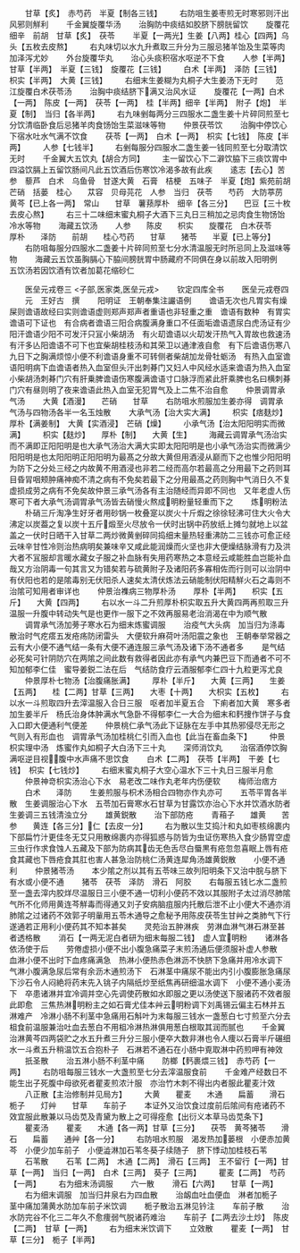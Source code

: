 <!-- { "loadSidebar": true } -->
　　甘草【炙】　赤芍药　半夏【制各三钱】
　　右防咀生姜枣煎无时寒邪则汗出风邪则觧利
　　千金翼旋覆华汤
　　治胸防中痰结如胶脐下膀胱留饮
　　旋覆花　细辛　前胡　甘草【炙】　茯苓
　　半夏【一两光】生姜【八两】桂心【四两】乌头【五枚去皮熬】
　　右丸味切以水九升煮取三升分为三服忌猪羊饴及生菜等肉加泽泻尤妙
　　外台旋覆华丸
　　治心头痰积宿水呕逆不下食
　　人参【半两】　甘草【半两】　半夏【三钱】　旋覆花【三钱】
　　白术【半两】　泽防【三钱】　枳实【半两】　大黄【三钱】
　　右细末生姜糊为丸桐子大生姜汤下无时
　　范江旋覆白术茯苓汤
　　治胸中痰结脐下满又治风水证
　　旋覆花【一两】白术【一两】　陈皮【一两】　茯苓【一两】　桂【半两】细辛【半两】　附子【炮】　半夏【制】　当归【各半两】
　　右九味剉每两分三四服水二盏生姜十片碎同煎至七分饮清临卧食后忌猪羊肉食饧饴生菜滋味等物
　　仲景茯苓饮
　　治胸中停饮心下宿水吐水气满不饮食
　　茯苓【一两】　白术【一两】　枳实【七钱】　陈皮【半两】
　　人参【七钱半】
　　右剉每服分四服水二盏生姜一钱同煎至七分取清饮无时
　　千金翼大五饮丸【胡合方同】
　　主一留饮心下二澼饮脇下三痰饮胃中四溢饮膈上五留饮肠间凡此五饮酒后伤寒饮冷渴多故有此疾
　　逺志【去心】苦参　藜芦　白术　乌鱼骨　甘遂大黄　石膏　桔梗　五味子　半夏【炮】紫苑前胡　芒硝　括蒌　桂心　　苁容　贝母芫花　人参　当归　茯苓　　芍药　大防葶苈　黄芩【已上各一两】　常山　　甘草　薯蓣厚朴　细辛【各三分】　　巴豆【三十枚去皮心熬】
　　右三十二味细末蜜丸桐子大酒下三丸日三稍加之忌肉食生物饧饴冷水等物
　　海藏五饮汤
　　人参　　陈皮　　枳实　　旋覆花　白木茯苓　　厚朴　　泽防　　前胡　　桂心芍药　　甘草　　猪苓　　半夏【已上等分】
　　右防咀每服分四服水二盏姜十片碎同煎至七分水清温服无时所忌同上及滋味等物
　　海藏云五饮虽胸膈心下脇间膀胱胃中肠藏府不同俱在身以前故入阳明例　五饮汤若因饮酒有饮者加葛花缩砂仁

　　医垒元戎卷三
<子部,医家类,医垒元戎>
　　钦定四库全书
　　医垒元戎卷四
　　元　王好古　撰
　　阳明证　王朝奉集注讝语例
　　谵语无次也凡胃实有燥屎则谵语故经曰实则谵语虚则郑声郑声者重语也非轻重之重　谵语有数种　有胃实谵语可下证也　有合病者谵语三阳合病腹满身重口不任面垢谵语遗尿白虎汤证有少阳汗谵语少阳不可发汗只冝小柴胡汤　有火刧谵语以火刧发汗热气入胃故也救速汤　有汗多亾阳谵语不可下也宜柴胡桂枝汤和其荣卫以通津液自愈　有下后谵语伤寒八九日下之胸满烦惊小便不利谵语身重不可转侧者柴胡加龙骨牡蛎汤　有热入血室谵语阳明病下血谵语者热入血室但头汗出刺朞门又妇人中风经水适来谵语为热入血室小柴胡汤刺朞门穴有肝乗脾谵语伤寒腹满谵语寸口脉浮而紧此肝乘脾也名曰横刺朞门穴有昼则明了夜来谵语此热入血室无犯胃气及上二焦不治自愈
　　仲景调胃承气汤
　　大黄【酒漫】　　芒硝　　甘草
　　右防咀水煎服加生姜亦得　调胃承气汤与四物汤各半一名玉烛散
　　大承气汤【治大实大满】
　　枳实【痞麸炒】　厚朴【满姜制】　大黄【实酒浸】　芒硝【燥】
　　小承气汤【治太阳阳明实而微满】
　　枳实【麸炒】　　厚朴【制】　　大黄【生】
　　海藏云调胃承气汤治实而不满即正阳阳明是也大承气汤治大满大实即太阳阳明是也小承气汤治实而微满少阳阳明是也太阳阳明正阳阳明为最髙之分故大黄但用酒浸从巅而下之也惟少阳阳明为防下之分处三经之内故黄不用酒浸也非若二经而高尔若最高之分用最下之药则耳目昏冐咽颊肿痛神痴不清之病有不免矣若最下之分用最髙之药则胸中气消日久不复虚损成劳之病有不免矣故仲景三承气汤各有主治随经而异即不同也　又年老虚人伤寒可下者大承气汤调胃承气汤皆去硝慢火熬成明粉量轻重而下之
　　炼明粉法
　　朴硝三斤淘净生好牙者用砂锅一枚叠寔以炭火十斤煆之徐徐轻沸可住大火令大沸定以炭葢之复以炭十五斤煅至火尽放令一伏时出锅中药放纸上摊匀就地上以盆盖之一伏时日晒干入甘草二两炒微黄剉碎同捣细末量热轻重沸防二三钱亦可愈正经云味辛甘性冷则治热病明矣兼味辛又咸此能润燥而火坚也非大便燥结脉滑有力及洪大者不冝服却言暖水藏女子服之补血脉有失用药寒热之本意经云咸能胜血岂能补血哉又方治阴毒一句其言又为错矣若与硫黄附子及诸阳药多寡相佐而行则可以治阴中有伏阳也若的是隂毒别无伏阳杀人速矣太清伏炼法云硝能制伏阳精觧火石之毒则不治隂可知用者审详也
　　仲景治襍病三物厚朴汤
　　厚朴【半两】　　枳实【五斤】　　大黄【四两】
　　右以水一斗二升煎厚朴枳实取五升大黄四两再煎取三升温服一升腹中转动失气是也更作一服下之不效再服易老治消渴在中为顺气散
　　调胃承气汤加蒡子寒水石为细末炼蜜调服
　　治疫气大头病　加当归为涤毒散治时气疙瘩五发疮疡防闭雷头　大便软升麻荷叶汤阳震之象也　王朝奉举常器之云有大小便不通气结一条有大便不通连服三承气汤及诸下汤不通者多
　　是气结必死矣可针阴防穴在两隂之间此数有救得者因此亦有承气内兼巴豆下而通者不可不知加郁李仁佳　蜜导姜鋭二法在后　气结防食疗云酒服郁李仁四十九粒更泻尤良
　　仲景厚朴七物汤【治腹痛胀满】
　　厚朴【半斤】　　大黄【三两】　　生姜【五两】　　桂【二两】甘草【三两】　　大枣【十两】　　大枳实【五枚】
　　右以水一斗煎取四升去滓温服入合日三服　呕者加半夏五合　下痢者加大黄　寒多者加生姜半斤　杨氏治身体肿满水气急卧不得郁李仁一大合为细末和麫捜作饼子与食入口即大便通利气便差
　　仲景桃仁承气汤此下证脉在左手中其热邪侵尽无形之气则入有形血也　调胃承气汤加桂桃仁引而入血也【此当在畜血条下】
　　仲景枳实理中汤　炼蜜作丸如桐子大白汤下三十丸
　　深师消饮丸
　　治宿酒停饮胸满呕逆目视腹中水声痛不思饮食
　　白术【二两】　茯苓【半两】　干姜【七钱】　枳实【七钱炒】
　　右细末蜜丸桐子大空心温水下三十丸日三服半月愈
　　仲景神竒枳实汤治心下水　易老改二味作丸老年内伤便软
　　梅师治痞方
　　白术　　泽防
　　生姜煎服与枳术汤相合四物亦作丸亦可
　　五苓平胃各半散　生姜调服治心下水　五苓加石膏寒水石甘草为甘露饮亦治心下水并饮酒水防者生姜调三五钱清浊立分
　　雄黄鋭散
　　治下部防疮
　　青葙子　　雄黄　　苦参　　黄连【各三分】仁【去皮一分】
　　右为散以生艾捣汁和丸如枣核绵裹内下部扁竹汁更佳冬无艾只用散绵裹内亦得狐惑与防皆为虫证伤寒热入食少肠胃空虚三虫行作求食蚀人五藏及下部为防病其齿无色舌尽白蜃黒有疮忽忽喜眠上唇有疮食其藏也下唇疮食其肛也害人甚急治防桃仁汤黄连犀角汤雄黄鋭散
　　小便不通利
　　仲景猪苓汤
　　本少隂之剂以其有五苓味三故列阳明条下又治中脘与脐下有水或小便不通
　　猪苓　茯苓　泽防　滑石　阿胶
　　右每服五钱匕水二盏煎至一盏去滓内胶烊尽温服日三小便不通一切利小便药不效以其服附子太过消尽肺隂气所不化师用黄连芩觧毒而得通又刘子安病脑疽服内托散后泄不止小便大不通亦消肺隂之过诸药不效郭子明軰用五苓木通导之愈秘予用陈皮茯苓生甘艸之类肺气下行遂通若正用利小便药其不知本甚矣
　　灵苑治五肿淋疾　劳淋血淋气淋石淋至甚者透格散
　　消石【一两无泥白者研为细末每服二钱】　虚人宜明粉
　　诸淋各依汤使于后
　　劳倦虚损小便不出小腹急痛菜子末煎汤通后便须服补虚人参散　血淋小便不出时下血疼痛满急　热淋小便热赤色淋沥不快脐下急痛并用冷水调下　气淋小腹满急尿后常有余沥木通煎汤下　石淋茎中痛尿不能出内引小腹膨胀急痛尿下沙石令人闷絶将药末先入铫子内隔纸炒至纸焦再研细温水调下　小便不通小麦汤下　卒患诸淋并宜冷调并空心先调使药散如水即服之更以汤使送下服诸药不效者服此即愈　三焦热淋明粉主之如石膏尤佳本艸云明粉调下刘禹锡云偏主石林并五淋难产　冷淋小肠不利茎中急痛用石斛叶为末每服三钱水一盏葱白七寸煎至六分去柤食前温服兼治吐血去葱白不用柤冷淋热淋俱用葱白根取其润而腻也
　　千金翼治淋黄芩四两袋贮之水五升煮三升分三服小便卒大数非淋也令人痩以石膏半斤碾细水一斗煮五升稍温饮五合抱朴子　石淋若不通石在小肠中覔取淋中药煎呷有神效
　　扺圣散
　　治五淋小肠不利茎中痛
　　防榔【麫裹煨三钱】　赤芍药【一两】
　　右防咀每服三钱水一大盏煎至七分去滓温服食前
　　千金难产经数日不能生出子死腹中母欲死者瞿麦煎浓汁服　亦治竹木刺不得出内者服此瞿麦汁效
　　八正散【主治修制并见局方】
　　大黄　　瞿麦　　木通　　扁蓄　　滑石栀子　　灯艸　　甘草　　车前子
　　本证外又治饮食过度前后隂间有疮诸药不效宜服此散兼以马齿苋及青黛为散上之可得痊愈【出衍义本草马齿苋条下】
　　瞿麦汤
　　瞿麦　　木通【各一两】甘草【三分】　　茯苓　黄芩猪苓　　滑石　　扁蓄　　通艸【各一分】
　　右防咀水煎服　渴发热加蒌根　小便赤加黄芩　小便少加车前子　小便澁淋加石苇冬葵子续随子　脐下悸动加桂枝石苇
　　石苇散
　　石苇【二两】　木通【二两】　滑石【三两】　王不留行【一两】甘草【一两】　当归【一两】　白术【三两】　葵子【三两】
　　瞿麦【二两】　芍药【一两】
　　右为细末汤调服
　　六一散
　　滑石【六两】　　甘草【一两】
　　右为细末调服　加当归井泉右为四血散
　　治衂血吐血便血　淋者加栀子　茎中痛加蒲黄水防加车前子米饮调
　　栀子散治五淋见钤注
　　车前子散
　　治水防完谷不化三二年久不愈痩弱气脱诸药难治
　　车前子【二两去沙土炒】　陈皮【二两】　甘草【一两】
　　右为细末米饮调下
　　立效散
　　瞿麦【一两】　甘草【三分】　栀子【半两】
